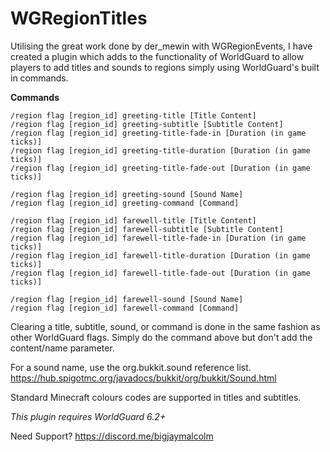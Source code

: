 # WGRegionTitles

Utilising the great work done by der_mewin with WGRegionEvents, I have created a plugin which adds to the functionality of WorldGuard to allow players to add titles and sounds to regions simply using WorldGuard's built in commands.

**Commands**

```
/region flag [region_id] greeting-title [Title Content]
/region flag [region_id] greeting-subtitle [Subtitle Content]
/region flag [region_id] greeting-title-fade-in [Duration (in game ticks)]
/region flag [region_id] greeting-title-duration [Duration (in game ticks)]
/region flag [region_id] greeting-title-fade-out [Duration (in game ticks)]

/region flag [region_id] greeting-sound [Sound Name]
/region flag [region_id] greeting-command [Command]

/region flag [region_id] farewell-title [Title Content]
/region flag [region_id] farewell-subtitle [Subtitle Content]
/region flag [region_id] farewell-title-fade-in [Duration (in game ticks)]
/region flag [region_id] farewell-title-duration [Duration (in game ticks)]
/region flag [region_id] farewell-title-fade-out [Duration (in game ticks)]

/region flag [region_id] farewell-sound [Sound Name]
/region flag [region_id] farewell-command [Command]
```

Clearing a title, subtitle, sound, or command is done in the same fashion as other WorldGuard flags. Simply do the command above but don't add the content/name parameter.

For a sound name, use the org.bukkit.sound reference list.
https://hub.spigotmc.org/javadocs/bukkit/org/bukkit/Sound.html

Standard Minecraft colours codes are supported in titles and subtitles.

*This plugin requires WorldGuard 6.2+*

Need Support? https://discord.me/bigjaymalcolm